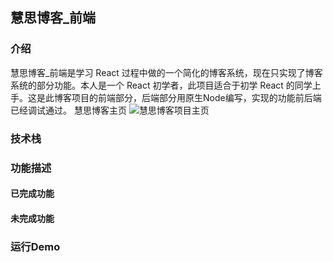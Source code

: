 ## 慧思博客_前端
### 介绍
慧思博客_前端是学习 React 过程中做的一个简化的博客系统，现在只实现了博客系统的部分功能。本人是一个 React 初学者，此项目适合于初学 React 的同学上手。这是此博客项目的前端部分，后端部分用原生Node编写，实现的功能前后端已经调试通过。
慧思博客主页
![慧思博客项目主页](https://images.cnblogs.com/cnblogs_com/zhangguicheng/1682690/o_200410070834慧思博客主页_900_400Github用.png)

### 技术栈

### 功能描述

#### 已完成功能

#### 未完成功能

### 运行Demo

